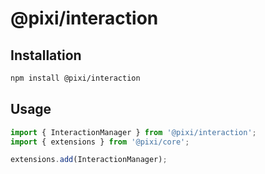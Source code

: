 # @pixi/interaction

## Installation

```bash
npm install @pixi/interaction
```

## Usage

```js
import { InteractionManager } from '@pixi/interaction';
import { extensions } from '@pixi/core';

extensions.add(InteractionManager);
```
